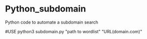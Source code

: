 # Python_subdomain
Python code to automate a subdomain search

#USE python3 subdomain.py "path to wordlist" "URL(domain.com)"
